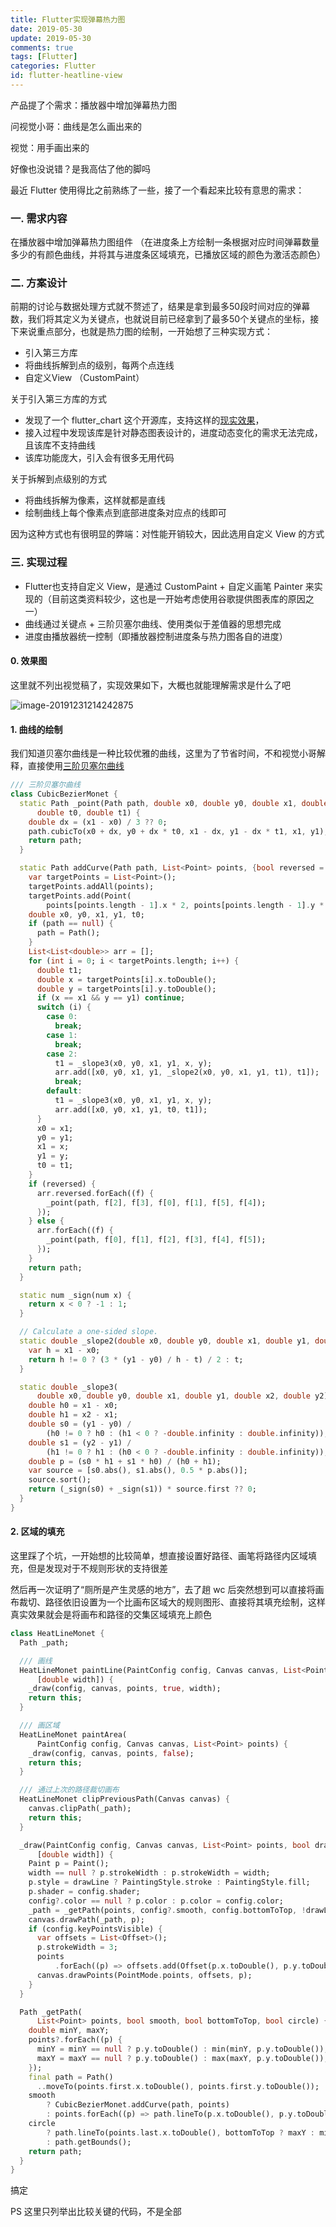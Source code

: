 ```yaml
---
title: Flutter实现弹幕热力图
date: 2019-05-30
update: 2019-05-30
comments: true
tags: [Flutter]
categories: Flutter
id: flutter-heatline-view
---
```


产品提了个需求：播放器中增加弹幕热力图

问视觉小哥：曲线是怎么画出来的

视觉：用手画出来的

好像也没说错？是我高估了他的脚吗

<!---more--->



最近 Flutter 使用得比之前熟练了一些，接了一个看起来比较有意思的需求：

### 一. 需求内容

在播放器中增加弹幕热力图组件 （在进度条上方绘制一条根据对应时间弹幕数量多少的有颜色曲线，并将其与进度条区域填充，已播放区域的颜色为激活态颜色）

### 二. 方案设计

前期的讨论与数据处理方式就不赘述了，结果是拿到最多50段时间对应的弹幕数，我们将其定义为关键点，也就说目前已经拿到了最多50个关键点的坐标，接下来说重点部分，也就是热力图的绘制，一开始想了三种实现方式：

- 引入第三方库
- 将曲线拆解到点的级别，每两个点连线
- 自定义View （CustomPaint）

关于引入第三方库的方式

- 发现了一个 flutter_chart 这个开源库，支持这样的[现实效果](https://google.github.io/charts/flutter/gallery.html)，
- 接入过程中发现该库是针对静态图表设计的，进度动态变化的需求无法完成，且该库不支持曲线
- 该库功能庞大，引入会有很多无用代码

关于拆解到点级别的方式

- 将曲线拆解为像素，这样就都是直线
- 绘制曲线上每个像素点到底部进度条对应点的线即可  

因为这种方式也有很明显的弊端：对性能开销较大，因此选用自定义 View 的方式

### 三. 实现过程

- Flutter也支持自定义 View，是通过 CustomPaint + 自定义画笔 Painter 来实现的（目前这类资料较少，这也是一开始考虑使用谷歌提供图表库的原因之一）  
- 曲线通过关键点 + 三阶贝塞尔曲线、使用类似于差值器的思想完成
- 进度由播放器统一控制（即播放器控制进度条与热力图各自的进度）  

#### 0. 效果图

这里就不列出视觉稿了，实现效果如下，大概也就能理解需求是什么了吧

![image-20191231214242875](../images/image-20191231214242875.png)



#### 1. 曲线的绘制

我们知道贝塞尔曲线是一种比较优雅的曲线，这里为了节省时间，不和视觉小哥解释，直接使用[三阶贝塞尔曲线](https://en.wikipedia.org/wiki/Cubic_Hermite_spline#Representations)

```dart
/// 三阶贝塞尔曲线
class CubicBezierMonet {
  static Path _point(Path path, double x0, double y0, double x1, double y1,
      double t0, double t1) {
    double dx = (x1 - x0) / 3 ?? 0;
    path.cubicTo(x0 + dx, y0 + dx * t0, x1 - dx, y1 - dx * t1, x1, y1);
    return path;
  }

  static Path addCurve(Path path, List<Point> points, {bool reversed = false}) {
    var targetPoints = List<Point>();
    targetPoints.addAll(points);
    targetPoints.add(Point(
        points[points.length - 1].x * 2, points[points.length - 1].y * 2));
    double x0, y0, x1, y1, t0;
    if (path == null) {
      path = Path();
    }
    List<List<double>> arr = [];
    for (int i = 0; i < targetPoints.length; i++) {
      double t1;
      double x = targetPoints[i].x.toDouble();
      double y = targetPoints[i].y.toDouble();
      if (x == x1 && y == y1) continue;
      switch (i) {
        case 0:
          break;
        case 1:
          break;
        case 2:
          t1 = _slope3(x0, y0, x1, y1, x, y);
          arr.add([x0, y0, x1, y1, _slope2(x0, y0, x1, y1, t1), t1]);
          break;
        default:
          t1 = _slope3(x0, y0, x1, y1, x, y);
          arr.add([x0, y0, x1, y1, t0, t1]);
      }
      x0 = x1;
      y0 = y1;
      x1 = x;
      y1 = y;
      t0 = t1;
    }
    if (reversed) {
      arr.reversed.forEach((f) {
        _point(path, f[2], f[3], f[0], f[1], f[5], f[4]);
      });
    } else {
      arr.forEach((f) {
        _point(path, f[0], f[1], f[2], f[3], f[4], f[5]);
      });
    }
    return path;
  }

  static num _sign(num x) {
    return x < 0 ? -1 : 1;
  }

  // Calculate a one-sided slope.
  static double _slope2(double x0, double y0, double x1, double y1, double t) {
    var h = x1 - x0;
    return h != 0 ? (3 * (y1 - y0) / h - t) / 2 : t;
  }

  static double _slope3(
      double x0, double y0, double x1, double y1, double x2, double y2) {
    double h0 = x1 - x0;
    double h1 = x2 - x1;
    double s0 = (y1 - y0) /
        (h0 != 0 ? h0 : (h1 < 0 ? -double.infinity : double.infinity));
    double s1 = (y2 - y1) /
        (h1 != 0 ? h1 : (h0 < 0 ? -double.infinity : double.infinity));
    double p = (s0 * h1 + s1 * h0) / (h0 + h1);
    var source = [s0.abs(), s1.abs(), 0.5 * p.abs()];
    source.sort();
    return (_sign(s0) + _sign(s1)) * source.first ?? 0;
  }
}
```

#### 2. 区域的填充

这里踩了个坑，一开始想的比较简单，想直接设置好路径、画笔将路径内区域填充，但是发现对于不规则形状的支持很差

然后再一次证明了“厕所是产生灵感的地方”，去了趟 wc 后突然想到可以直接将画布裁切、路径依旧设置为一个比画布区域大的规则图形、直接将其填充绘制，这样真实效果就会是将画布和路径的交集区域填充上颜色

```dart
class HeatLineMonet {
  Path _path;

  /// 画线
  HeatLineMonet paintLine(PaintConfig config, Canvas canvas, List<Point> points,
      [double width]) {
    _draw(config, canvas, points, true, width);
    return this;
  }

  /// 画区域
  HeatLineMonet paintArea(
      PaintConfig config, Canvas canvas, List<Point> points) {
    _draw(config, canvas, points, false);
    return this;
  }

  /// 通过上次的路径裁切画布
  HeatLineMonet clipPreviousPath(Canvas canvas) {
    canvas.clipPath(_path);
    return this;
  }

  _draw(PaintConfig config, Canvas canvas, List<Point> points, bool drawLine,
      [double width]) {
    Paint p = Paint();
    width == null ? p.strokeWidth : p.strokeWidth = width;
    p.style = drawLine ? PaintingStyle.stroke : PaintingStyle.fill;
    p.shader = config.shader;
    config?.color == null ? p.color : p.color = config.color;
    _path = _getPath(points, config?.smooth, config.bottomToTop, !drawLine);
    canvas.drawPath(_path, p);
    if (config.keyPointsVisible) {
      var offsets = List<Offset>();
      p.strokeWidth = 3;
      points
          .forEach((p) => offsets.add(Offset(p.x.toDouble(), p.y.toDouble())));
      canvas.drawPoints(PointMode.points, offsets, p);
    }
  }

  Path _getPath(
      List<Point> points, bool smooth, bool bottomToTop, bool circle) {
    double minY, maxY;
    points?.forEach((p) {
      minY = minY == null ? p.y.toDouble() : min(minY, p.y.toDouble());
      maxY = maxY == null ? p.y.toDouble() : max(maxY, p.y.toDouble());
    });
    final path = Path()
      ..moveTo(points.first.x.toDouble(), points.first.y.toDouble());
    smooth
        ? CubicBezierMonet.addCurve(path, points)
        : points.forEach((p) => path.lineTo(p.x.toDouble(), p.y.toDouble()));
    circle
        ? path.lineTo(points.last.x.toDouble(), bottomToTop ? maxY : minY)
        : path.getBounds();
    return path;
  }
}
```

搞定

PS 这里只列举出比较关键的代码，不是全部





